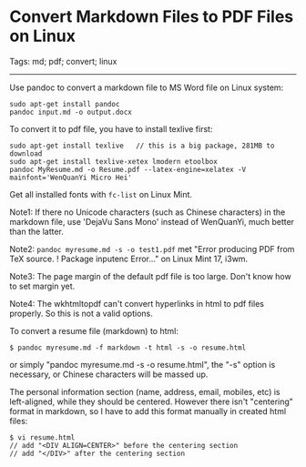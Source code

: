 # Convert Markdown Files to PDF Files on Linux
Tags: md; pdf; convert; linux

------

Use pandoc to convert a markdown file to MS Word file on Linux system:

    sudo apt-get install pandoc
    pandoc input.md -o output.docx

To convert it to pdf file, you have to install texlive first:

    sudo apt-get install texlive   // this is a big package, 281MB to download
    sudo apt-get install texlive-xetex lmodern etoolbox
    pandoc MyResume.md -o Resume.pdf --latex-engine=xelatex -V mainfont='WenQuanYi Micro Hei'

Get all installed fonts with `fc-list` on Linux Mint.

Note1: If there no Unicode characters (such as Chinese characters) in
the markdown file, use 'DejaVu Sans Mono' instead of WenQuanYi,
much better than the latter.

Note2: `pandoc myresume.md -s -o test1.pdf` met
"Error producing PDF from TeX source.  ! Package inputenc Error..."
on Linux Mint 17, i3wm.

Note3: The page margin of the default pdf file is too large.
Don't know how to set margin yet.

Note4: The wkhtmltopdf can't convert hyperlinks in html to pdf files properly.
So this is not a valid options.

To convert a resume file (markdown) to html:

    $ pandoc myresume.md -f markdown -t html -s -o resume.html

or simply "pandoc myresume.md -s -o resume.html", the "-s" option is necessary,
or Chinese characters will be massed up.

The personal information section (name, address, email, mobiles, etc) is
left-aligned, while they should be centered. However there isn't "centering"
format in markdown, so I have to add this format  manually in created html files:

    $ vi resume.html
    // add "<DIV ALIGN=CENTER>" before the centering section
    // add "</DIV>" after the centering section
